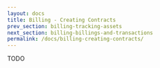 ```yaml
---
layout: docs
title: Billing - Creating Contracts
prev_section: billing-tracking-assets
next_section: billing-billings-and-transactions
permalink: /docs/billing-creating-contracts/
---
```


TODO
